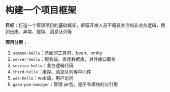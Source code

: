 # 构建一个项目框架

**目标**：打造一个管理项目的基础框架，屏蔽开发人员不需要关注的非业务逻辑，例如日志、异常、缓存、消息队列等

**项目分层**：
1. `common-hello`：基础的工具包、bean、entity
2. `server-hello`：服务端，直连数据库，对外接口服务
3. `service-hello`：业务逻辑代码
4. `third-hello`：缓存、消息队列等中间件
5. `web-hello`：web端，用户访问
6. `gaea-pom-manager`：管理 jar包，是所有模块的父引用